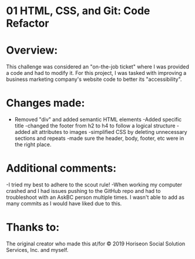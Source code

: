 # 01 HTML, CSS, and Git: Code Refactor
 
# Overview:
This challenge was considered an "on-the-job ticket" where I was provided a code and had to modify it. For this project, I was tasked with improving a business marketing company's website code to better its "accessibility".
 
# Changes made:
- Removed "div" and added semantic HTML elements
-Added specific title
-changed the footer from h2 to h4 to follow a logical structure
-added alt attributes to images
-simplified CSS by deleting unnecessary sections and repeats
-made sure the header, body, footer, etc were in the right place.
 
# Additional comments:
 
-I tried my best to adhere to the scout rule!
-When working my computer crashed and I had issues pushing to the GitHub repo and had to troubleshoot with an AskBC person multiple times. I wasn't able to add as many commits as I would have liked due to this.
 
 # Thanks to:
 
The original creator who made this at/for
© 2019 Horiseon Social Solution Services, Inc. and myself.
